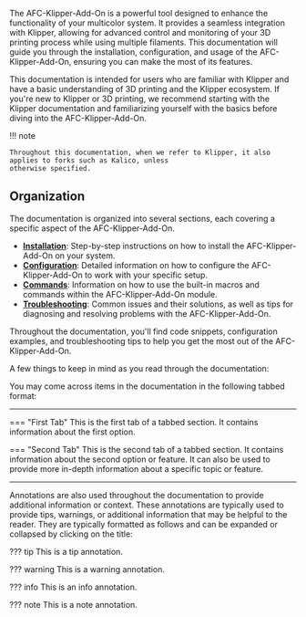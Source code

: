 The AFC-Klipper-Add-On is a powerful tool designed to enhance the functionality of your multicolor system. It provides 
a seamless integration with Klipper, allowing for advanced control and monitoring of your 3D printing process while 
using multiple filaments. This documentation will guide you through the installation, configuration, and usage of
the AFC-Klipper-Add-On, ensuring you can make the most of its features.

This documentation is intended for users who are familiar with Klipper and have a basic understanding of 3D printing 
and the Klipper ecosystem. If you're new to Klipper or 3D printing, we recommend starting with the Klipper documentation and familiarizing yourself
with the basics before diving into the AFC-Klipper-Add-On.

!!! note

    Throughout this documentation, when we refer to Klipper, it also applies to forks such as Kalico, unless 
    otherwise specified.

## Organization

The documentation is organized into several sections, each covering a specific aspect of the AFC-Klipper-Add-On.

- [**Installation**](installation/getting-started.md): Step-by-step instructions on how to install the 
  AFC-Klipper-Add-On on your system.
- [**Configuration**](configuration/configuration_overview.md): Detailed information on how to configure the 
  AFC-Klipper-Add-On to work with your specific setup.
- [**Commands**](klipper/commands.md): Information on how to use the built-in macros and commands within the 
  AFC-Klipper-Add-On module.
- [**Troubleshooting**](../troubleshooting/troubleshooting.md): Common issues and their solutions, as well as tips for 
  diagnosing and resolving 
  problems with the AFC-Klipper-Add-On.

Throughout the documentation, you'll find code snippets, configuration examples, and troubleshooting tips to help you get the most out of the AFC-Klipper-Add-On.

A few things to keep in mind as you read through the documentation:

You may come across items in the documentation in the following tabbed format:

-----

=== "First Tab"
    This is the first tab of a tabbed section. It contains information about the first option.

=== "Second Tab"
    This is the second tab of a tabbed section. It contains information about the second option or feature. It can 
    also be used to provide more in-depth information about a specific topic or feature.

-----

Annotations are also used throughout the documentation to provide additional information or context. These annotations 
are typically used to provide tips, warnings, or additional information that may be helpful to the reader. They are 
typically formatted as follows and can be expanded or collapsed by clicking on the title:

??? tip
    This is a tip annotation. 

??? warning
    This is a warning annotation. 

??? info
    This is an info annotation. 

??? note
    This is a note annotation. 
